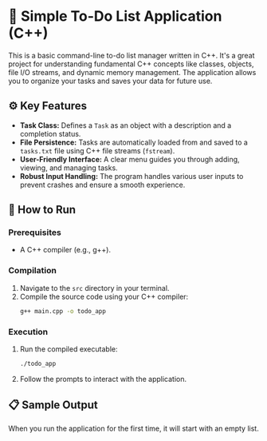 # 📝 Simple To-Do List Application (C++)

This is a basic command-line to-do list manager written in C++. It's a great project for understanding fundamental C++ concepts like classes, objects, file I/O streams, and dynamic memory management. The application allows you to organize your tasks and saves your data for future use.

## **⚙️ Key Features**

* **Task Class:** Defines a `Task` as an object with a description and a completion status.
* **File Persistence:** Tasks are automatically loaded from and saved to a `tasks.txt` file using C++ file streams (`fstream`).
* **User-Friendly Interface:** A clear menu guides you through adding, viewing, and managing tasks.
* **Robust Input Handling:** The program handles various user inputs to prevent crashes and ensure a smooth experience.

## **🚀 How to Run**

### **Prerequisites**

* A C++ compiler (e.g., g++).

### **Compilation**

1.  Navigate to the `src` directory in your terminal.
2.  Compile the source code using your C++ compiler:
    ```sh
    g++ main.cpp -o todo_app
    ```

### **Execution**

1.  Run the compiled executable:
    ```sh
    ./todo_app
    ```
2.  Follow the prompts to interact with the application.

## **📋 Sample Output**

When you run the application for the first time, it will start with an empty list.
